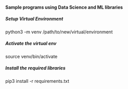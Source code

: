 #### Sample programs using Data Science and ML libraries

##### Setup Virtual Environment

python3 -m venv /path/to/new/virtual/environment

##### Activate the virtual env
source venv/bin/activate

##### Install the required libraries
pip3 install -r requirements.txt
